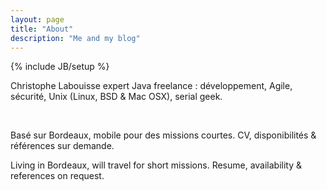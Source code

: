 ```yaml
---
layout: page
title: "About"
description: "Me and my blog"
---
```

{% include JB/setup %}

<div itemscope itemtype="http://data-vocabulary.org/Person">
<p><span itemprop="name">Christophe Labouisse</span>
<span itemprop="title">expert Java</span>
<span itemprop="affiliation">freelance</span> : développement, Agile, sécurité,
Unix (Linux, BSD & Mac OSX), serial geek.</p>
<br>

<span itemprop="address" itemscope itemtype="http://data-vocabulary.org/Address">Basé
sur <span itemprop="locality">Bordeaux</span>, mobile pour des missions courtes. CV, disponibilités & références sur demande.
</div>

Living in Bordeaux, will travel for short missions. Resume, availability &
references on request.
